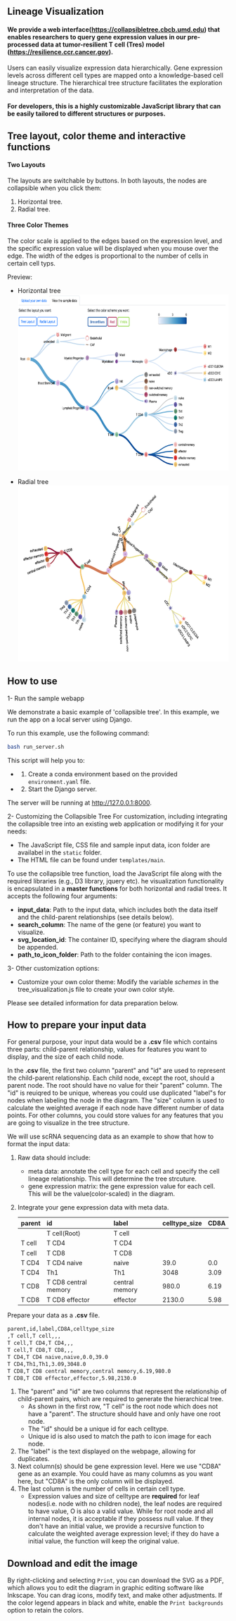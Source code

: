 ## Lineage Visualization

#### We provide a web interface(https://collapsibletree.cbcb.umd.edu) that enables researchers to query gene expression values in our pre-processed data at tumor-resilient T cell (Tres) model (https://resilience.ccr.cancer.gov).  

Users can easily visualize expression data hierarchically. Gene expression levels across different cell types are mapped onto a knowledge-based cell lineage structure. The hierarchical tree structure facilitates the exploration and interpretation of the data.

#### For developers, this is a highly customizable JavaScript library that can be easily tailored to different structures or purposes.

**Tree layout, color theme and interactive functions**
---
#### **Two Layouts**
The layouts are switchable by buttons. In both layouts, the nodes are collapsible when you click them:
1. Horizontal tree. 
2. Radial tree.

#### **Three Color Themes**
The color scale is applied to the edges based on the expression level, and the specific expression value will be displayed when you mouse over the edge. The width of the edges is proportional to the number of cells in certain cell typs. 

Preview:
* Horizontal tree
    <img src= "preview_image/horizontal_tree.png" width = "650" height= "400">

* Radial tree
    <img src= "preview_image/radial_tree.png" width = "650" height= "400">


**How to use**
---
1- Run the sample webapp

We demonstrate a basic example of 'collapsible tree'. In this example, we run the app on a local server using Django.

To run this example, use the following command:
```bash
bash run_server.sh
```
This script will help you to:
- 1. Create a conda environment based on the provided `environment.yaml` file.
- 2. Start the Django server.

The server will be running at http://127.0.0.1:8000.

2- Customizing the Collapsible Tree
For customization, including integrating the collapsible tree into an existing web application or modifying it for your needs:

- The JavaScript file, CSS file and sample input data, icon folder are availabel in the `static` folder. 
- The HTML file can be found under `templates/main`.

To use the collapsible tree function, load the JavaScript file along with the required libraries (e.g., D3 library, jquery etc). he visualization functionality is encapsulated in a **master functions** for both horizontal and radial trees. It accepts the following four arguments:

* **input_data**: Path to the input data, which includes both the data itself and the child-parent relationships (see details below).
* **search_column**: The name of the gene (or feature) you want to visualize.
* **svg_location_id**: The container ID, specifying where the diagram should be appended.
* **path_to_icon_folder**: Path to the folder containing the icon images.

3- Other customization options:
* Customize your own color theme: Modify the variable _schemes_ in the tree_visualization.js file to create your own color style.

Please see detailed information for data preparation below.

**How to prepare your input data**
---
For general purpose, your input data would be a **.csv** file which contains three parts: child-parent relationship, values for features you want to display, and the size of each child node.

In the **.csv** file, the first two column "parent" and "id" are used to represent the child-parent relationship. Each child node, except the root, should a parent node. The root should have no value for their "parent" column. The "id" is reuiqred to be unique, whereas you could use duplicated "label"s for nodes when labeling the node in the diagram. The "size" column is used to calculate the weighted average if each node have different number of data points. For other columns, you could store values for any features that you are going to visualize in the tree structure.

We will use scRNA sequencing data as an example to show that how to format the input data:


1. Raw data should include:
    * meta data: annotate the cell type for each cell and specify the cell lineage relationship. This will determine the tree strcuture.
    * gene expression matrix: the gene expression value for each cell. This will be the value(color-scaled) in the diagram.
    

2. Integrate your gene expression data with meta data.

    |parent|id|label|celltype_size|CD8A|
    |------|--|-----|----|-------------|
    ||T cell(Root)|T cell|||
    |T cell|T CD4|T CD4|||
    |T cell|T CD8|T CD8|||
    |T CD4|T CD4 naive|naive|39.0|0.0|
    |T CD4|Th1|Th1|3048|3.09|
    |T CD8|T CD8 central memory|central memory|980.0|6.19|
    |T CD8|T CD8 effector|effector|2130.0|5.98|

Prepare your data as a **.csv** file.
```
parent,id,label,CD8A,celltype_size
,T cell,T cell,,,
T cell,T CD4,T CD4,,,
T cell,T CD8,T CD8,,,
T CD4,T CD4 naive,naive,0.0,39.0
T CD4,Th1,Th1,3.09,3048.0
T CD8,T CD8 central memory,central memory,6.19,980.0
T CD8,T CD8 effector,effector,5.98,2130.0
```
1.  The "parent" and "id" are two columns that represent the relationship of child-parent pairs, which are required to generate the hierarchical tree.
    * As shown in the first row, "T cell" is the root node which does not have a "parent". The structure should have and only have one root node.
    * The "id" should be a unique id for each celltype.
    * Unique id is also used to match the path to icon image for each node.
2.  The "label" is the text displayed on the webpage, allowing for duplicates.
3. Next column(s) should be gene expression level. Here we use "CD8A" gene as an example. You could have as many columns as you want here, but "CD8A" is the only column will be displayed.
4. The last column is the number of cells in certain cell type.
    * Expression values and size of celltype are **required** for leaf nodes(i.e. node with no children node), the leaf nodes are required to have value, O is also a valid value. While for root node and all internal nodes, it is acceptable if they possess null value. If they don't have an initial value, we provide a recursive function to calculate the weighted average expression level; if they do have a initial value, the function will keep the original value.

**Download and edit the image**
---
By right-clicking and selecting `Print`, you can download the SVG as a PDF, which allows you to edit the diagram in graphic editing software like Inkscape. You can drag icons, modify text, and make other adjustments. If the color legend appears in black and white, enable the `Print backgrounds` option to retain the colors.
